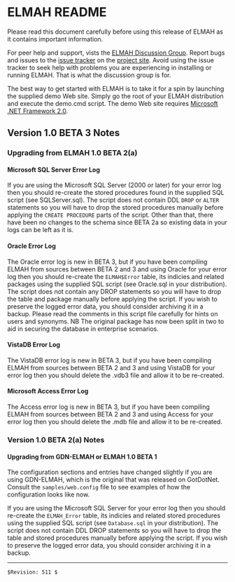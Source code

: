 # ELMAH README

Please read this document carefully before using this release of ELMAH as it
contains important information.

For peer help and support, vists the [ELMAH Discussion Group][1]. Report
bugs and issues to the [issue tracker][2] on the [project site][3]. Avoid
using the issue tracker to seek help with problems you are
experiencing in installing or running ELMAH. That is what the
discussion group is for.

The best way to get started with ELMAH is to take it for a spin by
launching the supplied demo Web site. Simply go the root of your ELMAH
distribution and execute the demo.cmd script. The demo Web site
requires [Microsoft .NET Framework 2.0][4].

## Version 1.0 BETA 3 Notes

### Upgrading from ELMAH 1.0 BETA 2(a)

#### Microsoft SQL Server Error Log

If you are using the Microsoft SQL Server (2000 or later) for your
error log then you should re-create the stored procedures found in the
supplied SQL script (see SQLServer.sql). The script does not contain
DDL `DROP` or `ALTER` statements so you will have to drop the stored
procedures manually before applying the `CREATE PROCEDURE` parts of the
script. Other than that, there have been no changes to the schema
since BETA 2a so existing data in your logs can be left as it is.

#### Oracle Error Log

The Oracle error log is new in BETA 3, but if you have been compiling
ELMAH from sources between BETA 2 and 3 and using Oracle for your
error log then you should re-create the `ELMAH$Error` table, its
indicies and related packages using the supplied SQL script (see
Oracle.sql in your distribution). The script does not contain any DROP
statements so you will have to drop the table and package manually
before applying the script. If you wish to preserve the logged error
data, you should consider archiving it in a backup. Please read the
comments in this script file carefully for hints on users and
synonyms. NB The original package has now been split in two to aid in
securing the database in enterprise scenarios.

#### VistaDB Error Log

The VistaDB error log is new in BETA 3, but if you have been compiling
ELMAH from sources between BETA 2 and 3 and using VistaDB for your
error log then you should delete the .vdb3 file and allow it to be
re-created.

#### Microsoft Access Error Log

The Access error log is new in BETA 3, but if you have been compiling
ELMAH from sources between BETA 2 and 3 and using Access for your
error log then you should delete the .mdb file and allow it to be
re-created.

### Version 1.0 BETA 2(a) Notes

#### Upgrading from GDN-ELMAH or ELMAH 1.0 BETA 1

The configuration sections and entries have changed slightly if you
are using GDN-ELMAH, which is the original that was released on
GotDotNet. Consult the `samples/web.config` file to see examples of how
the configuration looks like now.

If you are using the Microsoft SQL Server for your error log then you
should re-create the `ELMAH_Error` table, its indicies and related
stored procedures using the supplied SQL script (see `Database.sql` in
your distribution). The script does not contain DDL DROP statements so
you will have to drop the table and stored procedures manually before
applying the script. If you wish to preserve the logged error data,
you should consider archiving it in a backup.

---

`$Revision: 511 $`

 [1]: http://groups.google.com/group/elmah
 [2]: http://code.google.com/p/elmah/issues/list
 [3]: http://elmah.googlecode.com/
 [4]: http://msdn.microsoft.com/en-us/netframework/aa731542.aspx
